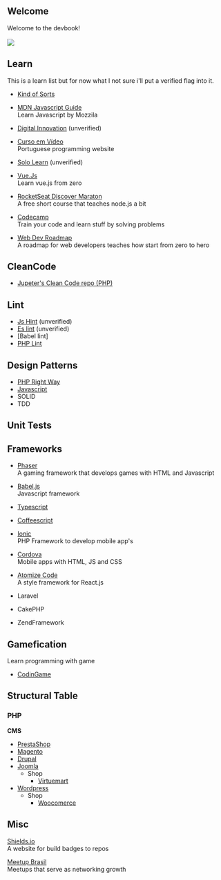 <base target="_blank">

## Welcome 
Welcome to the devbook! <br/><br/>
<a href="https://github.com/hiagosilverio/web-devbook/blob/main/intro.md"><img src="https://img.shields.io/badge/About%20the%20devbook-333.svg"></a>

## Learn
This is a learn list but for now what I not sure i'll put a verified flag into it.

* <a href="https://www.devmedia.com.br/algoritmos-de-ordenacao-analise-e-comparacao/28261#:~:text=Os%20mais%20populares%20algoritmos%20de,Heap%20sort%20e%20Shell%20sort.">Kind of Sorts</a><br/>

* <a href="https://developer.mozilla.org/pt-BR/docs/Web/JavaScript/Guide/Introduction"> MDN Javascript Guide</a> <br/>
Learn Javascript by Mozzila

* <a href="https://digitalinnovation.one/sign-up">Digital Innovation</a> (unverified)
* <a href="https://cursoemvideo.com/" >Curso em Vídeo</a> <br/>
Portuguese programming website

* <a href="https://www.sololearn.com/" >Solo Learn</a> (unverified)
* <a href="https://vuejs.org/v2/guide/">Vue.Js</a> <br/>
Learn vue.js from zero

* [RocketSeat Discover Maraton](https://maratonadiscover.rocketseat.com.br/maratona/aula-01) <br/>
A free short course that teaches node.js a bit

* [Codecamp](https://www.freecodecamp.org/) <br/>
Train your code and learn stuff by solving problems

* [Web Dev Roadmap](https://github.com/kamranahmedse/developer-roadmap)<br/>
A roadmap for web developers teaches how start from zero to hero

## CleanCode
* [Jupeter's Clean Code repo (PHP)](https://github.com/jupeter/clean-code-php)

## Lint
* [Js Hint](https://jshint.com/install/) (unverified)
* [Es lint](https://eslint.org/docs/user-guide/getting-started) (unverified)
* [Babel lint]
* [PHP Lint](https://stackoverflow.com/questions/378959/how-can-i-perform-static-code-analysis-in-php)

## Design Patterns

* [PHP Right Way](http://br.phptherightway.com/pages/Design-Patterns.html)
* [Javascript](https://imasters.com.br/devsecops/design-patterns-com-javascript-typescript)
* SOLID
* TDD

## Unit Tests

## Frameworks
* [Phaser](http://phaser.io/) <br/>
A gaming framework that develops games with HTML and Javascript

* [Babel.js](https://babeljs.io/setup#installation) <br/>
Javascript framework

* [Typescript](https://www.typescriptlang.org/download) 

* [Coffeescript](https://coffeescript.org/)

* [Ionic](https://ionicframework.com/)  <br/>
PHP Framework to develop mobile app's  

* [Cordova](https://cordova.apache.org/) <br/>
Mobile apps with HTML, JS and CSS

* [Atomize Code](https://atomizecode.com/docs/react/setup) <br/>
A style framework for React.js

* Laravel

* CakePHP

* ZendFramework

## Gamefication
Learn programming with game

* [CodinGame](https://www.codingame.com/)

## Structural Table

### PHP

**CMS** 
* [PrestaShop](https://www.prestashop.com/pt)
* [Magento](https://magento.com/)
* [Drupal](https://www.drupal.org/)
* [Joomla](https://www.joomla.org/)
  * Shop
    * [Virtuemart](https://virtuemart.net/)
* [Wordpress](https://br.wordpress.org/) <br/>
  * Shop 
    * [Woocomerce](https://woocommerce.com/)

## Misc
[Shields.io](https://shields.io/) <br/>
A website for build badges to repos

[Meetup Brasil](https://www.meetup.com/pt-BR/)<br/>
Meetups that serve as networking growth
